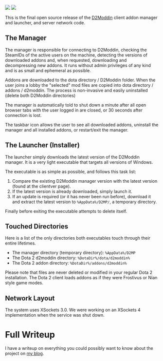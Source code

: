 ![](http://i.imgur.com/UgN4uSs.png)
![](http://i.imgur.com/i0hzUwu.png)

This is the final open source release of the [D2Moddin](http://paral.in/the-d2moddin-project/) client addon manager and launcher, and server network code.

## The Manager
The manager is responsible for connecting to D2Moddin, checking the SteamIDs of the active users on the machine, detecting the versions of downloaded addons and, when requested, downloading and decompressing new addons. It runs without admin privileges of any kind and is as small and ephemeral as possible.

Addons are downloaded to the dota directory / D2Moddin folder. When the user joins a lobby the "selected" mod files are copied into dota directory / addons / d2moddin. The process is non-invasive and easily uninstalled (delete both D2Moddin directories)

The manager is automatically told to shut down a minute after all open browser tabs with the user logged in are closed, or 30 seconds after connection is lost. 

The taskbar icon allows the user to see all downloaded addons, uninstall the manager and all installed addons, or restart/exit the manager.

## The Launcher (Installer)
The launcher simply downloads the latest version of the D2Moddin manager. It is a very light executable that targets all versions of Windows. 

The executable is as simple as possible, and follows this task list:

1. Compare the existing D2Moddin manager version with the latest version (found at the clientver page).
2. If the latest version is already downloaded, simply launch it.
3. If an update is required (or it has never been run before), download it and extract the latest version to `%AppData%/D2MP/`, a temporary directory.

Finally before exiting the executable attempts to delete itself.

## Touched Directories
Here is a list of the only directories both executables touch through their entire lifetimes. 

- The manager directory (temporary directory): `%AppData%/D2MP`
- The Dota 2 d2moddin directory: `%DotaDir%/dota/d2moddin%`
- The Dota 2 addon directory: `%DotaDir%/addons/d2moddin%`

Please note that files are never deleted or modified in your regular Dota 2 installation. The Dota 2 client loads addons as if they were Frostivus or Nian style game modes.

## Network Layout

The system uses XSockets 3.0. We were working on an XSockets 4 implementation when the service was shut down.

Full Writeup
============

I have a writeup on everything you could possibly want to know about the project on [my blog](http://paral.in/the-d2moddin-project/).
